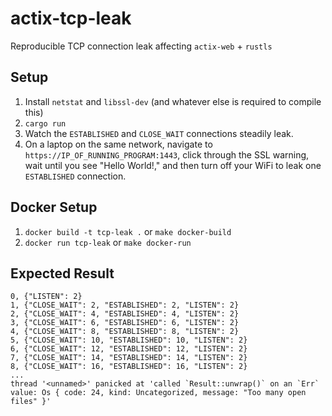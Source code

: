 # actix-tcp-leak
Reproducible TCP connection leak affecting `actix-web` + `rustls`

## Setup

1. Install `netstat` and `libssl-dev` (and whatever else is required to compile this)
2. `cargo run`
3. Watch the `ESTABLISHED` and `CLOSE_WAIT` connections steadily leak.
4. On a laptop on the same network, navigate to `https://IP_OF_RUNNING_PROGRAM:1443`, click through the SSL warning, wait until you see "Hello World!," and then turn off your WiFi to leak one `ESTABLISHED` connection.

## Docker Setup

1. `docker build -t tcp-leak .` or `make docker-build`
2. `docker run tcp-leak` or `make docker-run`

## Expected Result

```console
0, {"LISTEN": 2}
1, {"CLOSE_WAIT": 2, "ESTABLISHED": 2, "LISTEN": 2}
2, {"CLOSE_WAIT": 4, "ESTABLISHED": 4, "LISTEN": 2}
3, {"CLOSE_WAIT": 6, "ESTABLISHED": 6, "LISTEN": 2}
4, {"CLOSE_WAIT": 8, "ESTABLISHED": 8, "LISTEN": 2}
5, {"CLOSE_WAIT": 10, "ESTABLISHED": 10, "LISTEN": 2}
6, {"CLOSE_WAIT": 12, "ESTABLISHED": 12, "LISTEN": 2}
7, {"CLOSE_WAIT": 14, "ESTABLISHED": 14, "LISTEN": 2}
8, {"CLOSE_WAIT": 16, "ESTABLISHED": 16, "LISTEN": 2}
...
thread '<unnamed>' panicked at 'called `Result::unwrap()` on an `Err` value: Os { code: 24, kind: Uncategorized, message: "Too many open files" }'
```